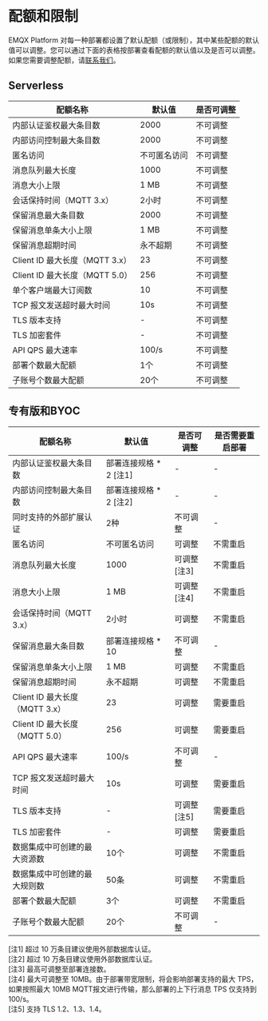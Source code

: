 # 配额和限制

EMQX Platform 对每一种部署都设置了默认配额（或限制），其中某些配额的默认值可以调整。您可以通过下面的表格按部署查看配额的默认值以及是否可以调整。如果您需要调整配额，请[联系我们](../feature/tickets.md)。


## Serverless
| **配额名称**         | **默认值**                | **是否可调整**     |
| --------------------| ----------------------- | ------------------|
| 内部认证鉴权最大条目数     | 2000                | 不可调整                  |
| 内部访问控制最大条目数     | 2000                | 不可调整                   |
| 匿名访问     | 不可匿名访问      | 不可调整                   |
| 消息队列最大长度     | 1000                | 不可调整                   |
| 消息大小上限     | 1 MB                | 不可调整                   |
| 会话保持时间（MQTT 3.x）     | 2小时                | 不可调整                   |
| 保留消息最大条目数     | 2000                | 不可调整                   |
| 保留消息单条大小上限     | 1 MB                | 不可调整                   |
| 保留消息超期时间     | 永不超期                | 不可调整                   |
| Client ID 最大长度（MQTT 3.x）     | 23                | 不可调整                   |
| Client ID 最大长度（MQTT 5.0）     | 256                | 不可调整                   |
| 单个客户端最大订阅数     | 10                | 不可调整                   |
| TCP 报文发送超时最大时间     | 10s                | 不可调整                   |
| TLS 版本支持      | -                | 不可调整                   |
| TLS 加密套件      | -                | 不可调整                   |
| API QPS 最大速率    | 100/s                | 不可调整                   |-|
| 部署个数最大配额     | 1个                | 不可调整                   |
| 子账号个数最大配额     | 20个                | 不可调整                   |


## 专有版和BYOC

| **配额名称**         | **默认值**                | **是否可调整**           |**是否需要重启部署** |
| --------------------| ----------------------- | ------------------|----------------|
| 内部认证鉴权最大条目数     | 部署连接规格 * 2 [注1]     | -                 |-|
| 内部访问控制最大条目数     | 部署连接规格 * 2 [注2]     | -                 |-|
| 同时支持的外部扩展认证     | 2种      | 不可调整                   |-|
| 匿名访问     | 不可匿名访问      | 可调整                   |不需重启|
| 消息队列最大长度     | 1000                | 可调整[注3]                   |不需重启|
| 消息大小上限     | 1 MB                | 可调整[注4]                  |不需重启|
| 会话保持时间（MQTT 3.x）     | 2小时                | 可调整                   |不需重启|
| 保留消息最大条目数     | 部署连接规格 * 10    | 不可调整                   |-|
| 保留消息单条大小上限     | 1 MB                | 可调整                   |不需重启|
| 保留消息超期时间     | 永不超期                | 可调整                   |不需重启|
| Client ID 最大长度（MQTT 3.x）     | 23                | 可调整                   |需要重启|
| Client ID 最大长度（MQTT 5.0）     | 256                | 可调整                   |需要重启|
| API QPS 最大速率     | 100/s                | 不可调整                   |-|
| TCP 报文发送超时最大时间     | 10s                | 可调整                   |需要重启|
| TLS 版本支持    | -                | 可调整[注5]                   |需要重启|
| TLS 加密套件    | -                | 可调整                   |需要重启|
| 数据集成中可创建的最大资源数     | 10个               | 可调整                   |不需重启|
| 数据集成中可创建的最大规则数     | 50条               | 可调整                   |不需重启|
| 部署个数最大配额     | 3个                | 可调整                   |不需重启|
| 子账号个数最大配额     | 20个                | 不可调整                   |-|

[注1] 超过 10 万条目建议使用外部数据库认证。<br>
[注2] 超过 10 万条目建议使用外部数据库认证。<br>
[注3] 最高可调整至部署连接数。<br>
[注4] 最大可调整至 10MB。由于部署带宽限制，将会影响部署支持的最大 TPS，如果按照最大 10MB MQTT报文进行传输，那么部署的上下行消息 TPS 仅支持到 100/s。<br>
[注5] 支持 TLS 1.2、1.3、1.4。

